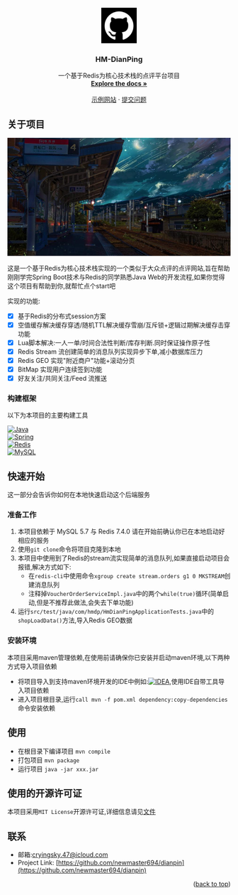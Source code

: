 <!-- PROJECT LOGO -->
<br />

<div align="center">
  <a href="https://github.com/newmaster694/dianpin">
    <img src="images/logo.png" alt="Logo" width="80" height="80">
  </a>

  <h3 align="center">HM-DianPing</h3>

  <p align="center">
    一个基于Redis为核心技术栈的点评平台项目
    <br />
    <a href="https://github.com/newmaster694/dianpin"><strong>Explore the docs »</strong></a>
    <br />
    <br />
    <a href="http://47.83.141.64:80">示例网站</a>
    &middot;
    <a href="https://github.com/newmaster694/dianpin/issues/new?labels=bug&template=bug-report---.md">提交问题</a>
  </p>
</div>




<!-- ABOUT THE PROJECT -->

## 关于项目

<div align="center">
    <img src="/images/Project%20Description.jpeg" width="600">
</div>

这是一个基于Redis为核心技术栈实现的一个类似于大众点评的点评网站,旨在帮助刚刚学完Spring Boot技术与Redis的同学熟悉Java Web的开发流程,如果你觉得这个项目有帮助到你,就帮忙点个start吧

实现的功能:
- [x] 基于Redis的分布式session方案
- [x] 空值缓存解决缓存穿透/随机TTL解决缓存雪崩/互斥锁+逻辑过期解决缓存击穿功能
- [x] Lua脚本解决:一人一单/时间合法性判断/库存判断.同时保证操作原子性
- [x] Redis Stream 流创建简单的消息队列实现异步下单,减小数据库压力
- [x] Redis GEO 实现"附近商户"功能+滚动分页
- [x] BitMap 实现用户连续签到功能
- [x] 好友关注/共同关注/Feed 流推送

### 构建框架

以下为本项目的主要构建工具

[![Java][java-shield]][java-url]<br>
[![Spring][Spring Boot-shield]][Spring Boot-url]<br>
[![Redis][Redis-shield]][Redis-url]<br>
[![MySQL][MySQL-shield]][MySQL-url]<br>

<!-- GETTING STARTED -->
## 快速开始

这一部分会告诉你如何在本地快速启动这个后端服务

### 准备工作

1. 本项目依赖于 MySQL 5.7 与 Redis 7.4.0 请在开始前确认你已在本地启动好相应的服务
2. 使用`git clone`命令将项目克隆到本地
3. 本项目中使用到了Redis的stream流实现简单的消息队列,如果直接启动项目会报错,解决方式如下:
   - 在`redis-cli`中使用命令`xgroup create stream.orders g1 0 MKSTREAM`创建消息队列
   - 注释掉`VoucherOrderServiceImpl.java`中的两个`while(true)`循环(简单启动,但是不推荐此做法,会失去下单功能)
4. 运行`src/test/java/com/hmdp/HmDianPingApplicationTests.java`中的`shopLoadData()`方法,导入Redis GEO数据

### 安装环境

本项目采用maven管理依赖,在使用前请确保你已安装并启动maven环境,以下两种方式导入项目依赖
- 将项目导入到支持maven环境开发的IDE中例如:[![IDEA][IDEA-shield]][IDEA-url],使用IDE自带工具导入项目依赖
- 进入项目根目录,运行`call mvn -f pom.xml dependency:copy-dependencies`命令安装依赖

<!-- USAGE EXAMPLES -->

## 使用

- 在根目录下编译项目
  ```mvn compile```
- 打包项目
  ```mvn package```
- 运行项目
  ```java -jar xxx.jar```

<!-- LICENSE -->
## 使用的开源许可证

本项目采用`MIT License`开源许可证,详细信息请见[文件](LICENSE)

<!-- CONTACT -->
## 联系

- 邮箱:cryingsky.47@icloud.com
- Project Link: [https://github.com/newmaster694/dianpin](https://github.com/newmaster694/dianpin)

<p align="right">(<a href="#readme-top">back to top</a>)</p>

<!-- LINKS -->
[java-shield]:https://img.shields.io/badge/java-1.8-007396?style=for-the-badge&logo=intellijidea&logoColor=white
[Spring Boot-shield]:https://img.shields.io/badge/Spring%20Boot-2.3.12-6DB33F?style=for-the-badge&logo=spring-boot&logoColor=white
[Redis-shield]:https://img.shields.io/badge/Redis-7.4.0-DC382D?style=for-the-badge&logo=redis&logoColor=white
[MySQL-shield]:https://img.shields.io/badge/MySQL-8.1.0-4479A1?style=flat&logo=mysql&logoColor=white
[IDEA-shield]:https://img.shields.io/badge/IntelliJ%20IDEA-black?style=flat-square&logo=IntelliJ%20IDEA&logoColor=ffffff

[java-url]:https://www.oracle.com/cn/java/technologies/downloads/
[Spring Boot-url]:https://spring.io/projects/spring-boot
[Redis-url]:https://redis.io/
[MySQL-url]:https://www.mysql.com/
[IDEA-url]:https://www.jetbrains.com/zh-cn/idea/download/?section=windows
